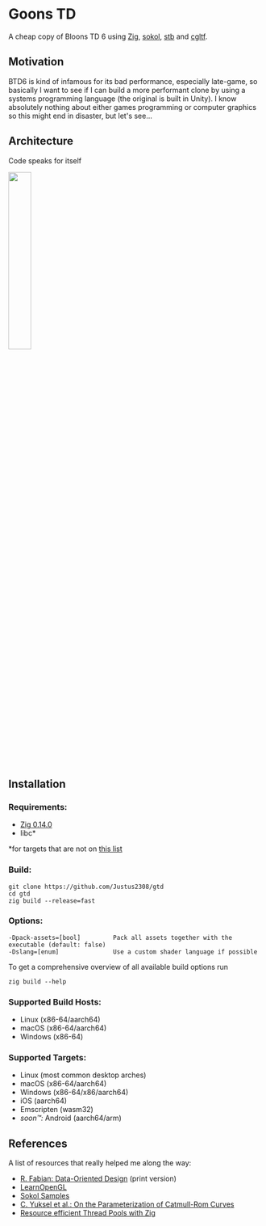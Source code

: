 # Goons TD
A cheap copy of Bloons TD 6 using [Zig](https://ziglang.org), [sokol](https://github.com/floooh/sokol), [stb](https://github.com/nothings/stb) and [cgltf](https://github.com/jkuhlmann/cgltf).

## Motivation
BTD6 is kind of infamous for its bad performance, especially late-game, so basically I want to see if I can build a more performant clone by using a systems programming language (the original is built in Unity). I know absolutely nothing about either games programming or computer graphics so this might end in disaster, but let's see...

## Architecture
Code speaks for itself

<img src="https://external-preview.redd.it/x05HyMe3I3PnNWv82hZnLK3no_oZB9eltPArfALad3M.png?format=pjpg&auto=webp&s=276c4a030ba2d78f17aa7217c4c5cc332a8b283a" width=30%>

## Installation

### Requirements:
- [Zig 0.14.0](https://ziglang.org/download)
- libc*

\*for targets that are not on [this list](https://ziglang.org/learn/overview/#zig-ships-with-libc)

### Build:
```
git clone https://github.com/Justus2308/gtd
cd gtd
zig build --release=fast
```

### Options:
```
-Dpack-assets=[bool]         Pack all assets together with the executable (default: false)
-Dslang=[enum]               Use a custom shader language if possible
```

To get a comprehensive overview of all available build options run

```
zig build --help
```

### Supported Build Hosts:
- Linux (x86-64/aarch64)
- macOS (x86-64/aarch64)
- Windows (x86-64)

### Supported Targets:
- Linux (most common desktop arches)
- macOS (x86-64/aarch64)
- Windows (x86-64/x86/aarch64)
- iOS (aarch64)
- Emscripten (wasm32)
- *soon&#8482;:* Android (aarch64/arm)

## References

A list of resources that really helped me along the way:

- [R. Fabian: Data-Oriented Design](https://www.dataorienteddesign.com/dodbook/) (print version)
- [LearnOpenGL](https://learnopengl.com/)
- [Sokol Samples](https://github.com/floooh/sokol-samples)
- [C. Yuksel et al.: On the Parameterization of Catmull-Rom Curves](https://www.cemyuksel.com/research/catmullrom_param/catmullrom.pdf)
- [Resource efficient Thread Pools with Zig ](https://zig.news/kprotty/resource-efficient-thread-pools-with-zig-3291)